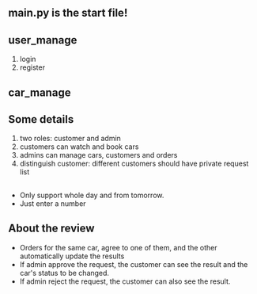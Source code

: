 ## main.py is the start file!

## user_manage
1. login
2. register

## car_manage
## Some details

1. two roles: customer and admin
2. customers can watch and book cars
3. admins can manage cars, customers and orders
4. distinguish customer: different customers should have private request list

## 
- Only support whole day and from tomorrow.
- Just enter a number

## About the review
- Orders for the same car, agree to one of them, and the other automatically update the results
- If admin approve the request, the customer can see the result and the car's status to be changed.
- If admin reject the request, the customer can also see the result.

## 